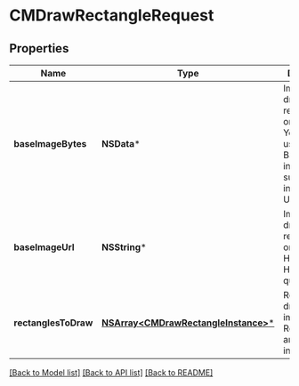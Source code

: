 # CMDrawRectangleRequest

## Properties
Name | Type | Description | Notes
------------ | ------------- | ------------- | -------------
**baseImageBytes** | **NSData*** | Image to draw rectangles on, in bytes.  You can also use the BaseImageUrl instead to supply image input as a URL | [optional] 
**baseImageUrl** | **NSString*** | Image to draw rectangles on, as an HTTP or HTTPS fully-qualified URL | [optional] 
**rectanglesToDraw** | [**NSArray&lt;CMDrawRectangleInstance&gt;***](CMDrawRectangleInstance.md) | Rectangles to draw on the image.  Rectangles are drawn in index order. | [optional] 

[[Back to Model list]](../README.md#documentation-for-models) [[Back to API list]](../README.md#documentation-for-api-endpoints) [[Back to README]](../README.md)


